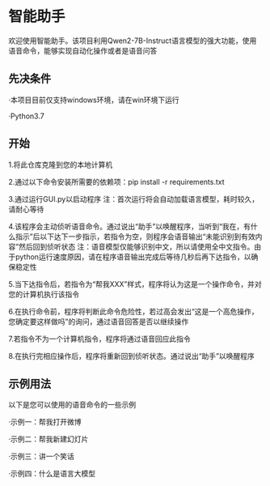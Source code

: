 # 智能助手
欢迎使用智能助手。该项目利用Qwen2-7B-Instruct语言模型的强大功能，使用语音命令，能够实现自动化操作或者是语音问答

## 先决条件
·本项目目前仅支持windows环境，请在win环境下运行

·Python3.7

## 开始
1.将此仓库克隆到您的本地计算机

2.通过以下命令安装所需要的依赖项：pip install -r requirements.txt

3.通过运行GUI.py以启动程序 注：首次运行将会自动加载语言模型，耗时较久，请耐心等待

4.该程序会主动侦听语音命令。通过说出“助手”以唤醒程序，当听到“我在，有什么指示”后以下达下一步指示，若指令为空，则程序会语音输出“未能识别到有效内容”然后回到侦听状态 注：语音模型仅能够识别中文，所以请使用全中文指令。由于python运行速度原因，请在程序语音输出完成后等待几秒后再下达指令，以确保稳定性

5.当下达指令后，若指令为“帮我XXX”样式，程序将认为这是一个操作命令，并对您的计算机执行该指令

6.在执行命令前，程序将判断此命令危险性，若过高会发出“这是一个高危操作，您确定要这样做吗”的询问，通过语音回答是否以继续操作

7.若指令不为一个计算机指令，程序将通过语音回应此指令

8.在执行完相应操作后，程序将重新回到侦听状态。通过说出“助手”以唤醒程序


## 示例用法

以下是您可以使用的语音命令的一些示例

·示例一：帮我打开微博

·示例二：帮我新建幻灯片

·示例三：讲一个笑话

·示例四：什么是语言大模型
